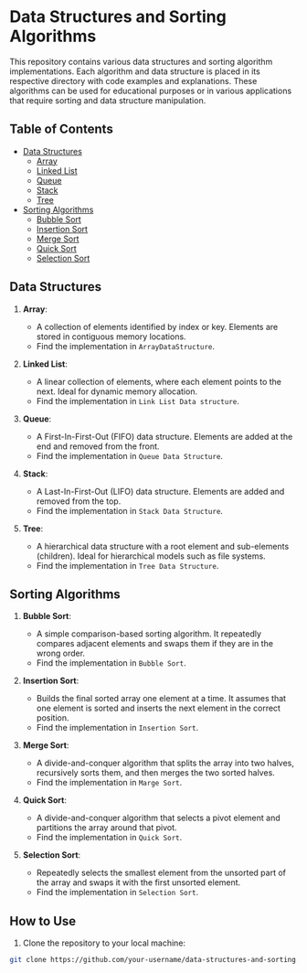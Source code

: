 # Data Structures and Sorting Algorithms

This repository contains various data structures and sorting algorithm implementations. Each algorithm and data structure is placed in its respective directory with code examples and explanations. These algorithms can be used for educational purposes or in various applications that require sorting and data structure manipulation.

## Table of Contents

- [Data Structures](#data-structures)
  - [Array](#array)
  - [Linked List](#linked-list)
  - [Queue](#queue)
  - [Stack](#stack)
  - [Tree](#tree)
- [Sorting Algorithms](#sorting-algorithms)
  - [Bubble Sort](#bubble-sort)
  - [Insertion Sort](#insertion-sort)
  - [Merge Sort](#merge-sort)
  - [Quick Sort](#quick-sort)
  - [Selection Sort](#selection-sort)
  
## Data Structures

1. **Array**:
   - A collection of elements identified by index or key. Elements are stored in contiguous memory locations.
   - Find the implementation in `ArrayDataStructure`.

2. **Linked List**:
   - A linear collection of elements, where each element points to the next. Ideal for dynamic memory allocation.
   - Find the implementation in `Link List Data structure`.

3. **Queue**:
   - A First-In-First-Out (FIFO) data structure. Elements are added at the end and removed from the front.
   - Find the implementation in `Queue Data Structure`.

4. **Stack**:
   - A Last-In-First-Out (LIFO) data structure. Elements are added and removed from the top.
   - Find the implementation in `Stack Data Structure`.

5. **Tree**:
   - A hierarchical data structure with a root element and sub-elements (children). Ideal for hierarchical models such as file systems.
   - Find the implementation in `Tree Data Structure`.

## Sorting Algorithms

1. **Bubble Sort**:
   - A simple comparison-based sorting algorithm. It repeatedly compares adjacent elements and swaps them if they are in the wrong order.
   - Find the implementation in `Bubble Sort`.

2. **Insertion Sort**:
   - Builds the final sorted array one element at a time. It assumes that one element is sorted and inserts the next element in the correct position.
   - Find the implementation in `Insertion Sort`.

3. **Merge Sort**:
   - A divide-and-conquer algorithm that splits the array into two halves, recursively sorts them, and then merges the two sorted halves.
   - Find the implementation in `Marge Sort`.

4. **Quick Sort**:
   - A divide-and-conquer algorithm that selects a pivot element and partitions the array around that pivot.
   - Find the implementation in `Quick Sort`.

5. **Selection Sort**:
   - Repeatedly selects the smallest element from the unsorted part of the array and swaps it with the first unsorted element.
   - Find the implementation in `Selection Sort`.

## How to Use

1. Clone the repository to your local machine:

```bash
git clone https://github.com/your-username/data-structures-and-sorting.git
